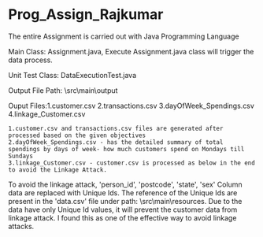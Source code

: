 # Prog_Assign_Rajkumar

The entire Assignment is carried out with Java Programming Language

Main Class: Assignment.java,
			Execute Assignment.java class will trigger the data process.

Unit Test Class: DataExecutionTest.java

Output File Path: \src\main\output

Ouput Files:1.customer.csv
			2.transactions.csv
			3.dayOfWeek_Spendings.csv
			4.linkage_Customer.csv
	
	1.customer.csv and transactions.csv files are generated after processed based on the given objectives
	2.dayOfWeek_Spendings.csv - has the detailed summary of total spendings by days of week- how much customers spend on Mondays till Sundays
	3.linkage_Customer.csv - customer.csv is processed as below in the end to avoid the Linkage Attack. 
To avoid the linkage attack, 'person_id', 'postcode', 'state', 'sex' Column data are replaced with Unique Ids. 
The reference of the Unique Ids are present in the 'data.csv' file under path: \src\main\resources.
Due to the data have only Unique Id values, it will prevent the customer data from linkage attack. 
I found this as one of the effective way to avoid linkage attacks.
